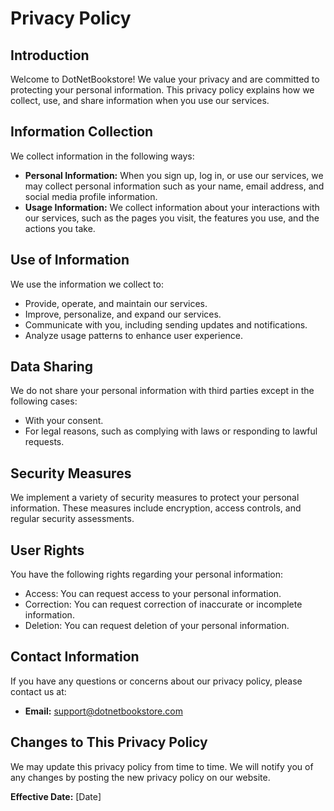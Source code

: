 # Privacy Policy

## Introduction

Welcome to DotNetBookstore! We value your privacy and are committed to protecting your personal information. This privacy policy explains how we collect, use, and share information when you use our services.

## Information Collection

We collect information in the following ways:
- **Personal Information:** When you sign up, log in, or use our services, we may collect personal information such as your name, email address, and social media profile information.
- **Usage Information:** We collect information about your interactions with our services, such as the pages you visit, the features you use, and the actions you take.

## Use of Information

We use the information we collect to:
- Provide, operate, and maintain our services.
- Improve, personalize, and expand our services.
- Communicate with you, including sending updates and notifications.
- Analyze usage patterns to enhance user experience.

## Data Sharing

We do not share your personal information with third parties except in the following cases:
- With your consent.
- For legal reasons, such as complying with laws or responding to lawful requests.

## Security Measures

We implement a variety of security measures to protect your personal information. These measures include encryption, access controls, and regular security assessments.

## User Rights

You have the following rights regarding your personal information:
- Access: You can request access to your personal information.
- Correction: You can request correction of inaccurate or incomplete information.
- Deletion: You can request deletion of your personal information.

## Contact Information

If you have any questions or concerns about our privacy policy, please contact us at:
- **Email:** support@dotnetbookstore.com

## Changes to This Privacy Policy

We may update this privacy policy from time to time. We will notify you of any changes by posting the new privacy policy on our website.

**Effective Date:** [Date]
